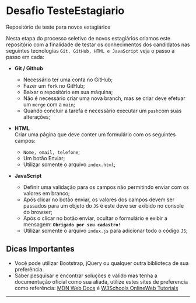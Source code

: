 # Desafio TesteEstagiario
Repositório de teste para novos estagiários 


Nesta etapa do processo seletivo de novos estagiários criamos este repositório com a finalidade de testar os conhecimentos dos candidatos nas seguintes tecnologias `Git, GitHub, HTML e JavaScript` veja o passo a passo em cada: 

- **Git / Github**<br>
  - Necessário ter uma conta no GitHub;
  - Fazer um `fork` no GitHub;
  - Baixar o repositório em sua máquina; 
  - Não é necessário criar uma nova branch, mas se criar deve efetuar um `merge` com a `main`; 
  - Quando concluir a tarefa é necessário executar um `push`com suas alterações;  

- **HTML**<br> 
  Criar uma página que deve conter um formulário com os seguintes campos: 
  - `Nome, email, telefone`;
  - Um botão Enviar;
  - Utilizar somente o arquivo `index.html`;

- **JavaScript**<br>
  - Definir uma validação para os campos não permitindo enviar com os valores em branco;   
  - Após clicar no botão enviar, os valores dos campos devem ser passados para um objeto do `JS` é este deve ser exibido no console do browser;
  - Após o clicar no botão enviar, ocultar o formulário e exibir a mensagem: **`Obrigado por seu cadastro!`**
  - Utilizar somente o arquivo `index.js` para adicionar todo o código `JS`;

## Dicas Importantes 

- Você pode utilizar Bootstrap, jQuery ou qualquer outra biblioteca de sua preferência. 
- Saber pesquisar e encontrar soluções e válido mas tenha a documentação oficial como sua aliada, utilize estes sites de preferencia como referência: [MDN Web Docs](https://developer.mozilla.org/pt-BR/) é [W3Schools OnlineWeb Tutorials](https://www.w3schools.com/)
****
